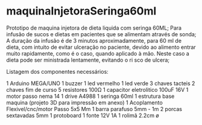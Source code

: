# maquinaInjetoraSeringa60ml


Prototipo de maquina injetora de dieta liquida com seringa 60ML;
Para infusão de sucos e dietas em pacientes que se alimentam através de sonda;
A duração da infusão é de 3 minutos aproximadamente, para 60 ml de dieta, com intuito de evitar ulceração no paciente,
devido ao alimento entrar muito rapidamente, como é o caso, quando aplicado à mão.
Neste caso a dieta pode ser ministrada lentamente, evitando o ri
sco de ulcera;


Listagem dos componentes necessários:

1 Arduino MEGA/UNO
1 buzzer
1 led vermelho
1 led verde
3 chaves tacteis
2 chaves fim de curso
5 resistores 100Ω
1 capacitor eletrolitico 100uF 16V
1 motor passo nema 14
1 drive A4988
1 seringa 60ml
1 estrutura base maquina (projeto 3D para impressão em anexo)
1 Acoplamento Flexivel/cnc/motor Passo 5x5 Mm
1 barra parafuso 5mm - 1m 
2 porcas sextavadas 5mm
1 protoboard
1 fonte 12V 1A
1 rolimã 2.2cm ø
